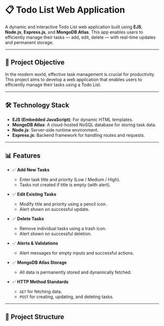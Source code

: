 # 📋 Todo List Web Application

A dynamic and interactive Todo List web application built using **EJS**, **Node.js**, **Express.js**, and **MongoDB Atlas**. This app enables users to efficiently manage their tasks — add, edit, delete — with real-time updates and permanent storage.

---

## 📌 Project Objective

In the modern world, effective task management is crucial for productivity. This project aims to develop a web application that enables users to efficiently manage their tasks using a Todo List.

---

## 🛠️ Technology Stack

- **EJS (Embedded JavaScript)**: For dynamic HTML templates.
- **MongoDB Atlas**: A cloud-hosted NoSQL database for storing task data.
- **Node.js**: Server-side runtime environment.
- **Express.js**: Backend framework for handling routes and requests.

---

## 📊 Features

- ✅ **Add New Tasks**  
  - Enter task title and priority (Low / Medium / High).  
  - Tasks not created if title is empty (with alert).

- ✅ **Edit Existing Tasks**  
  - Modify title and priority using a pencil icon.  
  - Alert shown on successful update.

- ✅ **Delete Tasks**  
  - Remove individual tasks using a trash icon.  
  - Alert shown on successful deletion.

- ✅ **Alerts & Validations**  
  - Alert messages for empty inputs and successful actions.

- ✅ **MongoDB Atlas Storage**  
  - All data is permanently stored and dynamically fetched.

- ✅ **HTTP Method Standards**
  - `GET` for fetching data.
  - `POST` for creating, updating, and deleting tasks.

---

## 📂 Project Structure

